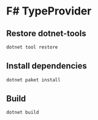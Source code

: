 # F# TypeProvider

## Restore dotnet-tools

```bash
dotnet tool restore
```

## Install dependencies

```bash
dotnet paket install
```

## Build

```bash
dotnet build
```
